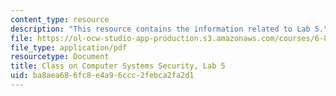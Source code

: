 ```yaml
---
content_type: resource
description: "This resource contains the information related to Lab 5.\r\n"
file: https://ol-ocw-studio-app-production.s3.amazonaws.com/courses/6-858-computer-systems-security-fall-2014/ba8aea686fc8e4a96ccc2febca2fa2d1_MIT6_858F14_lab5.pdf
file_type: application/pdf
resourcetype: Document
title: Class on Computer Systems Security, Lab 5
uid: ba8aea68-6fc8-e4a9-6ccc-2febca2fa2d1
---
```

